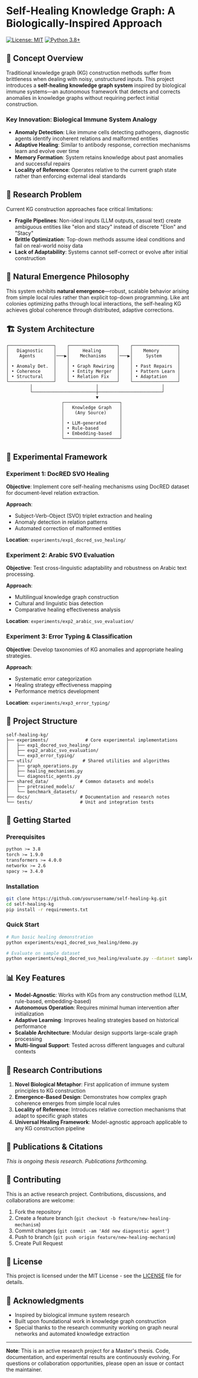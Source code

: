 # Self-Healing Knowledge Graph: A Biologically-Inspired Approach

[![License: MIT](https://img.shields.io/badge/License-MIT-yellow.svg)](https://opensource.org/licenses/MIT)
[![Python 3.8+](https://img.shields.io/badge/python-3.8+-blue.svg)](https://www.python.org/downloads/)

## 🧬 Concept Overview

Traditional knowledge graph (KG) construction methods suffer from brittleness when dealing with noisy, unstructured inputs. This project introduces a **self-healing knowledge graph system** inspired by biological immune systems—an autonomous framework that detects and corrects anomalies in knowledge graphs without requiring perfect initial construction.

### Key Innovation: Biological Immune System Analogy
- **Anomaly Detection**: Like immune cells detecting pathogens, diagnostic agents identify incoherent relations and malformed entities
- **Adaptive Healing**: Similar to antibody response, correction mechanisms learn and evolve over time
- **Memory Formation**: System retains knowledge about past anomalies and successful repairs
- **Locality of Reference**: Operates relative to the current graph state rather than enforcing external ideal standards

## 🎯 Research Problem

Current KG construction approaches face critical limitations:
- **Fragile Pipelines**: Non-ideal inputs (LLM outputs, casual text) create ambiguous entities like "elon and stacy" instead of discrete "Elon" and "Stacy"
- **Brittle Optimization**: Top-down methods assume ideal conditions and fail on real-world noisy data
- **Lack of Adaptability**: Systems cannot self-correct or evolve after initial construction

## 🌱 Natural Emergence Philosophy

This system exhibits **natural emergence**—robust, scalable behavior arising from simple local rules rather than explicit top-down programming. Like ant colonies optimizing paths through local interactions, the self-healing KG achieves global coherence through distributed, adaptive corrections.

## 🏗️ System Architecture

```
┌─────────────────┐    ┌──────────────────┐    ┌─────────────────┐
│   Diagnostic    │    │     Healing      │    │    Memory       │
│    Agents       │───▶│    Mechanisms    │───▶│     System      │
│                 │    │                  │    │                 │
│ • Anomaly Det.  │    │ • Graph Rewiring │    │ • Past Repairs  │
│ • Coherence     │    │ • Entity Merger  │    │ • Pattern Learn │
│ • Structural    │    │ • Relation Fix   │    │ • Adaptation    │
└─────────────────┘    └──────────────────┘    └─────────────────┘
         │                        │                        │
         └────────────────────────┼────────────────────────┘
                                  ▼
                     ┌─────────────────────┐
                     │   Knowledge Graph   │
                     │    (Any Source)     │
                     │                     │
                     │ • LLM-generated     │
                     │ • Rule-based        │
                     │ • Embedding-based   │
                     └─────────────────────┘
```

## 🧪 Experimental Framework

### Experiment 1: DocRED SVO Healing
**Objective**: Implement core self-healing mechanisms using DocRED dataset for document-level relation extraction.

**Approach**: 
- Subject-Verb-Object (SVO) triplet extraction and healing
- Anomaly detection in relation patterns
- Automated correction of malformed entities

**Location**: `experiments/exp1_docred_svo_healing/`

### Experiment 2: Arabic SVO Evaluation
**Objective**: Test cross-linguistic adaptability and robustness on Arabic text processing.

**Approach**:
- Multilingual knowledge graph construction
- Cultural and linguistic bias detection
- Comparative healing effectiveness analysis

**Location**: `experiments/exp2_arabic_svo_evaluation/`

### Experiment 3: Error Typing & Classification
**Objective**: Develop taxonomies of KG anomalies and appropriate healing strategies.

**Approach**:
- Systematic error categorization
- Healing strategy effectiveness mapping
- Performance metrics development

**Location**: `experiments/exp3_error_typing/`

## 📁 Project Structure

```
self-healing-kg/
├── experiments/              # Core experimental implementations
│   ├── exp1_docred_svo_healing/
│   ├── exp2_arabic_svo_evaluation/
│   └── exp3_error_typing/
├── utils/                   # Shared utilities and algorithms
│   ├── graph_operations.py
│   ├── healing_mechanisms.py
│   └── diagnostic_agents.py
├── shared_data/            # Common datasets and models
│   ├── pretrained_models/
│   └── benchmark_datasets/
├── docs/                   # Documentation and research notes
└── tests/                  # Unit and integration tests
```

## 🚀 Getting Started

### Prerequisites
```bash
python >= 3.8
torch >= 1.9.0
transformers >= 4.0.0
networkx >= 2.6
spacy >= 3.4.0
```

### Installation
```bash
git clone https://github.com/yourusername/self-healing-kg.git
cd self-healing-kg
pip install -r requirements.txt
```

### Quick Start
```bash
# Run basic healing demonstration
python experiments/exp1_docred_svo_healing/demo.py

# Evaluate on sample dataset
python experiments/exp1_docred_svo_healing/evaluate.py --dataset sample
```

## 📊 Key Features

- **Model-Agnostic**: Works with KGs from any construction method (LLM, rule-based, embedding-based)
- **Autonomous Operation**: Requires minimal human intervention after initialization
- **Adaptive Learning**: Improves healing strategies based on historical performance
- **Scalable Architecture**: Modular design supports large-scale graph processing
- **Multi-lingual Support**: Tested across different languages and cultural contexts

## 🔬 Research Contributions

1. **Novel Biological Metaphor**: First application of immune system principles to KG construction
2. **Emergence-Based Design**: Demonstrates how complex graph coherence emerges from simple local rules
3. **Locality of Reference**: Introduces relative correction mechanisms that adapt to specific graph states
4. **Universal Healing Framework**: Model-agnostic approach applicable to any KG construction pipeline

## 📝 Publications & Citations

*This is ongoing thesis research. Publications forthcoming.*

## 🤝 Contributing

This is an active research project. Contributions, discussions, and collaborations are welcome:

1. Fork the repository
2. Create a feature branch (`git checkout -b feature/new-healing-mechanism`)
3. Commit changes (`git commit -am 'Add new diagnostic agent'`)
4. Push to branch (`git push origin feature/new-healing-mechanism`)
5. Create Pull Request

## 📄 License

This project is licensed under the MIT License - see the [LICENSE](LICENSE) file for details.

## 🙏 Acknowledgments

- Inspired by biological immune system research
- Built upon foundational work in knowledge graph construction
- Special thanks to the research community working on graph neural networks and automated knowledge extraction

---

**Note**: This is an active research project for a Master's thesis. Code, documentation, and experimental results are continuously evolving. For questions or collaboration opportunities, please open an issue or contact the maintainer.
